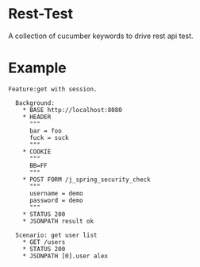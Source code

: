 # Rest-Test
A collection of cucumber keywords to drive rest api test.

# Example
	Feature:get with session.
	
      Background:
        * BASE http://localhost:8080
        * HEADER
          """
          bar = foo
          fuck = suck
          """
        * COOKIE
          """
          BB=FF
          """
        * POST FORM /j_spring_security_check
          """
          username = demo
          password = demo
          """
        * STATUS 200
        * JSONPATH result ok
	
      Scenario: get user list
        * GET /users
        * STATUS 200
        * JSONPATH [0].user alex